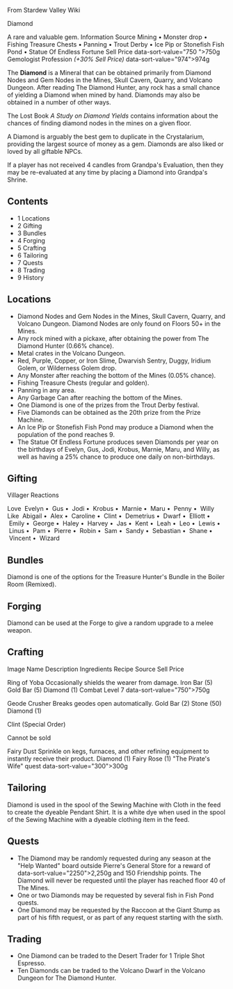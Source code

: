 From Stardew Valley Wiki

Diamond

A rare and valuable gem. Information Source Mining • Monster drop • Fishing Treasure Chests • Panning • Trout Derby • Ice Pip or Stonefish Fish Pond • Statue Of Endless Fortune Sell Price data-sort-value="750 "&gt;750g Gemologist Profession *(+30% Sell Price)* data-sort-value="974"&gt;974g

The **Diamond** is a Mineral that can be obtained primarily from Diamond Nodes and Gem Nodes in the Mines, Skull Cavern, Quarry, and Volcano Dungeon. After reading The Diamond Hunter, any rock has a small chance of yielding a Diamond when mined by hand. Diamonds may also be obtained in a number of other ways.

The Lost Book *A Study on Diamond Yields* contains information about the chances of finding diamond nodes in the mines on a given floor.

A Diamond is arguably the best gem to duplicate in the Crystalarium, providing the largest source of money as a gem. Diamonds are also liked or loved by all giftable NPCs.

If a player has not received 4 candles from Grandpa's Evaluation, then they may be re-evaluated at any time by placing a Diamond into Grandpa's Shrine.

## Contents

- 1 Locations
- 2 Gifting
- 3 Bundles
- 4 Forging
- 5 Crafting
- 6 Tailoring
- 7 Quests
- 8 Trading
- 9 History

## Locations

- Diamond Nodes and Gem Nodes in the Mines, Skull Cavern, Quarry, and Volcano Dungeon. Diamond Nodes are only found on Floors 50+ in the Mines.
- Any rock mined with a pickaxe, after obtaining the power from The Diamond Hunter (0.66% chance).
- Metal crates in the Volcano Dungeon.
- Red, Purple, Copper, or Iron Slime, Dwarvish Sentry, Duggy, Iridium Golem, or Wilderness Golem drop.
- Any Monster after reaching the bottom of the Mines (0.05% chance).
- Fishing Treasure Chests (regular and golden).
- Panning in any area.
- Any Garbage Can after reaching the bottom of the Mines.
- One Diamond is one of the prizes from the Trout Derby festival.
- Five Diamonds can be obtained as the 20th prize from the Prize Machine.
- An Ice Pip or Stonefish Fish Pond may produce a Diamond when the population of the pond reaches 9.
- The Statue Of Endless Fortune produces seven Diamonds per year on the birthdays of Evelyn, Gus, Jodi, Krobus, Marnie, Maru, and Willy, as well as having a 25% chance to produce one daily on non-birthdays.

## Gifting

Villager Reactions

Love  Evelyn •  Gus •  Jodi •  Krobus •  Marnie •  Maru •  Penny •  Willy Like  Abigail •  Alex •  Caroline •  Clint •  Demetrius •  Dwarf •  Elliott •  Emily •  George •  Haley •  Harvey •  Jas •  Kent •  Leah •  Leo •  Lewis •  Linus •  Pam •  Pierre •  Robin •  Sam •  Sandy •  Sebastian •  Shane •  Vincent •  Wizard

## Bundles

Diamond is one of the options for the Treasure Hunter's Bundle in the Boiler Room (Remixed).

## Forging

Diamond can be used at the Forge to give a random upgrade to a melee weapon.

## Crafting

Image Name Description Ingredients Recipe Source Sell Price

Ring of Yoba Occasionally shields the wearer from damage. Iron Bar (5) Gold Bar (5) Diamond (1) Combat Level 7 data-sort-value="750"&gt;750g

Geode Crusher Breaks geodes open automatically. Gold Bar (2) Stone (50) Diamond (1)

Clint (Special Order)

Cannot be sold

Fairy Dust Sprinkle on kegs, furnaces, and other refining equipment to instantly receive their product. Diamond (1) Fairy Rose (1) "The Pirate's Wife" quest data-sort-value="300"&gt;300g

## Tailoring

Diamond is used in the spool of the Sewing Machine with Cloth in the feed to create the dyeable Pendant Shirt. It is a white dye when used in the spool of the Sewing Machine with a dyeable clothing item in the feed.

## Quests

- The Diamond may be randomly requested during any season at the "Help Wanted" board outside Pierre's General Store for a reward of data-sort-value="2250"&gt;2,250g and 150 Friendship points. The Diamond will never be requested until the player has reached floor 40 of The Mines.
- One or two Diamonds may be requested by several fish in Fish Pond quests.
- One Diamond may be requested by the Raccoon at the Giant Stump as part of his fifth request, or as part of any request starting with the sixth.

## Trading

- One Diamond can be traded to the Desert Trader for 1 Triple Shot Espresso.
- Ten Diamonds can be traded to the Volcano Dwarf in the Volcano Dungeon for The Diamond Hunter.